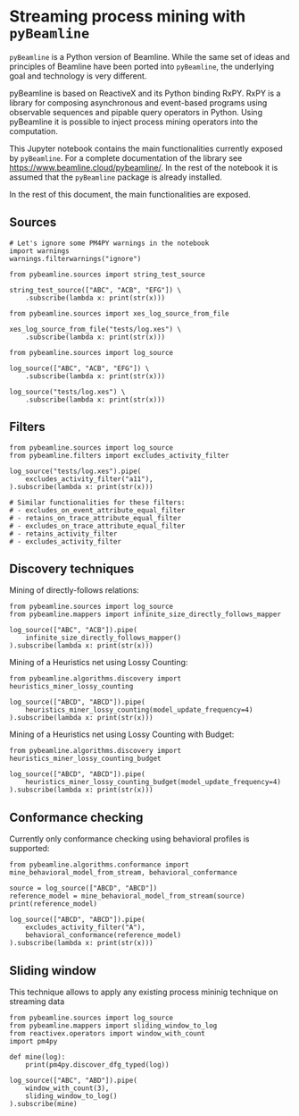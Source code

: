 # Streaming process mining with `pyBeamline`

`pyBeamline` is a Python version of Beamline. While the same set of ideas and principles of Beamline have been ported into `pyBeamline`, the underlying goal and technology is very different.

pyBeamline is based on ReactiveX and its Python binding RxPY. RxPY is a library for composing asynchronous and event-based programs using observable sequences and pipable query operators in Python. Using pyBeamline it is possible to inject process mining operators into the computation.

This Jupyter notebook contains the main functionalities currently exposed by `pyBeamline`. For a complete documentation of the library see https://www.beamline.cloud/pybeamline/. In the rest of the notebook it is assumed that the `pyBeamline` package is already installed.

In the rest of this document, the main functionalities are exposed.

## Sources

```
# Let's ignore some PM4PY warnings in the notebook
import warnings
warnings.filterwarnings("ignore")
```
```
from pybeamline.sources import string_test_source

string_test_source(["ABC", "ACB", "EFG"]) \
    .subscribe(lambda x: print(str(x)))
```
```
from pybeamline.sources import xes_log_source_from_file

xes_log_source_from_file("tests/log.xes") \
    .subscribe(lambda x: print(str(x)))
```
```
from pybeamline.sources import log_source

log_source(["ABC", "ACB", "EFG"]) \
    .subscribe(lambda x: print(str(x)))

log_source("tests/log.xes") \
    .subscribe(lambda x: print(str(x)))
```

## Filters
```
from pybeamline.sources import log_source
from pybeamline.filters import excludes_activity_filter

log_source("tests/log.xes").pipe(
    excludes_activity_filter("a11"),
).subscribe(lambda x: print(str(x)))

# Similar functionalities for these filters:
# - excludes_on_event_attribute_equal_filter
# - retains_on_trace_attribute_equal_filter
# - excludes_on_trace_attribute_equal_filter
# - retains_activity_filter
# - excludes_activity_filter
```

## Discovery techniques

Mining of directly-follows relations:

```
from pybeamline.sources import log_source
from pybeamline.mappers import infinite_size_directly_follows_mapper

log_source(["ABC", "ACB"]).pipe(
    infinite_size_directly_follows_mapper()
).subscribe(lambda x: print(str(x)))
```

Mining of a Heuristics net using Lossy Counting:

```
from pybeamline.algorithms.discovery import heuristics_miner_lossy_counting

log_source(["ABCD", "ABCD"]).pipe(
    heuristics_miner_lossy_counting(model_update_frequency=4)
).subscribe(lambda x: print(str(x)))
```

Mining of a Heuristics net using Lossy Counting with Budget:
```
from pybeamline.algorithms.discovery import heuristics_miner_lossy_counting_budget

log_source(["ABCD", "ABCD"]).pipe(
    heuristics_miner_lossy_counting_budget(model_update_frequency=4)
).subscribe(lambda x: print(str(x)))
```

## Conformance checking

Currently only conformance checking using behavioral profiles is supported:

```
from pybeamline.algorithms.conformance import mine_behavioral_model_from_stream, behavioral_conformance

source = log_source(["ABCD", "ABCD"])
reference_model = mine_behavioral_model_from_stream(source)
print(reference_model)

log_source(["ABCD", "ABCD"]).pipe(
    excludes_activity_filter("A"),
    behavioral_conformance(reference_model)
).subscribe(lambda x: print(str(x)))
```

## Sliding window

This technique allows to apply any existing process mininig technique on streaming data

```
from pybeamline.sources import log_source
from pybeamline.mappers import sliding_window_to_log
from reactivex.operators import window_with_count
import pm4py

def mine(log):
    print(pm4py.discover_dfg_typed(log))

log_source(["ABC", "ABD"]).pipe(
    window_with_count(3),
    sliding_window_to_log()
).subscribe(mine)
```